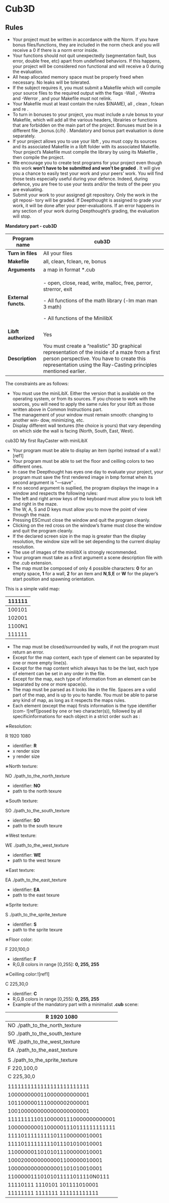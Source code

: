 # Cub3D

## Rules
- Your project must be written in accordance with the Norm. If you have bonus files/functions, they are included in the norm check and you will receive a 0 if there is a norm error inside.
- Your functions should not quit unexpectedly (segmentation fault, bus error, double free, etc) apart from undefined behaviors. If this happens, your project will be considered non functional and will receive a 0 during the evaluation.
- All heap allocated memory space must be properly freed when necessary. No leaks will be tolerated.
- If the subject requires it, you must submit a Makefile which will compile your source files to the required output with the flags -Wall , -Wextra and -Werror , and your Makefile must not relink.
- Your Makefile must at least contain the rules $(NAME), all , clean , fclean and re .
- To turn in bonuses to your project, you must include a rule bonus to your Makefile, which will add all the various headers, librairies or functions that are forbidden on the main part of the project. Bonuses must be in a different file \_bonus.{c/h} . Mandatory and bonus part evaluation is done separately.
- If your project allows you to use your libft , you must copy its sources and its associated Makefile in a libft folder with its associated Makefile. Your project’s Makefile must compile the library by using its Makefile , then compile the project.
- We encourage you to create test programs for your project even though this work **won’t have to be submitted and won’t be graded** . It will give you a chance to easily test your work and your peers’ work. You will find those tests especially useful during your defence. Indeed, during defence, you are free to use your tests and/or the tests of the peer you are evaluating.
- Submit your work to your assigned git repository. Only the work in the git reposi- tory will be graded. If Deepthought is assigned to grade your work, it will be done after your peer-evaluations. If an error happens in any section of your work during Deepthought’s grading, the evaluation will stop.

**Mandatory part - cub3D**

|**Program name**|cub3D|
| - | - |
|**Turn in files**|All your files|
|**Makefile**|all, clean, fclean, re, bonus|
|**Arguments**|a map in format \*.cub|
|**External functs.**|<p>- open, close, read, write, malloc, free, perror, strerror, exit</p><p>- All functions of the math library (-lm man man 3 math)</p><p>- All functions of the MinilibX</p>|
|**Libft authorized**|Yes|
|**Description**|You must create a “realistic” 3D graphical representation of the inside of a maze from a first person perspective. You have to create this representation using the Ray-Casting principles mentioned earlier.|

The constraints are as follows:

- You must use the miniLibX. Either the version that is available on the operating system, or from its sources. If you choose to work with the sources, you will need to apply the same rules for your libft as those written above in Common Instructions part.
- The management of your window must remain smooth: changing to another win- dow, minimizing, etc.
- Display different wall textures (the choice is yours) that vary depending on which side the wall is facing (North, South, East, West).

cub3D My first RayCaster with miniLibX

- Your program must be able to display an item (sprite) instead of a wall.![ref1]
- Your program must be able to set the floor and ceilling colors to two different ones.
- In case the Deepthought has eyes one day to evaluate your project, your program must save the first rendered image in bmp format when its second argument is "––save" .
- If no second argument is supllied, the program displays the image in a window and respects the following rules:
- The left and right arrow keys of the keyboard must allow you to look left and right in the maze.
- The W, A, S and D keys must allow you to move the point of view through the maze.
- Pressing ESCmust close the window and quit the program cleanly.
- Clicking on the red cross on the window’s frame must close the window and quit the program cleanly.
- If the declared screen size in the map is greater than the display resolution, the window size will be set depending to the current display resolution.
- The use of images of the minilibX is strongly recommended.
- Your program must take as a first argument a scene description file with the .cub extension.
- The map must be composed of only 4 possible characters: **0** for an empty space, **1** for a wall, **2** for an item and **N**,**S**,**E** or **W** for the player’s start position and spawning orientation.

This is a simple valid map:



|111111|
| - |
|100101|
|102001|
|1100N1|
|111111|



- The map must be closed/surrounded by walls, if not the program must return an error.
- Except for the map content, each type of element can be separated by one or more empty line(s).
- Except for the map content which always has to be the last, each type of element can be set in any order in the file.
- Except for the map, each type of information from an element can be separated by one or more space(s).
- The map must be parsed as it looks like in the file. Spaces are a valid part of the map, and is up to you to handle. You must be able to parse any kind of map, as long as it respects the maps rules.
- Each element (except the map) firsts information is the type identifier (com- ![ref1]posed by one or two character(s)), followed by all specificinformations for each object in a strict order such as :

∗Resolution:

R 1920 1080

- identifier: **R**
- x render size
- y render size

∗North texture:

NO ./path\_to\_the\_north\_texture

- identifier: **NO**
- path to the north texure

∗South texture:

SO ./path\_to\_the\_south\_texture

- identifier: **SO**
- path to the south texure

∗West texture:

WE ./path\_to\_the\_west\_texture

- identifier: **WE**
- path to the west texure

∗East texture:

EA ./path\_to\_the\_east\_texture

- identifier: **EA**
- path to the east texure

∗Sprite texture:

S ./path\_to\_the\_sprite\_texture

- identifier: **S**
- path to the sprite texure

∗Floor color:

F 220,100,0

- identifier: **F**
- R,G,B colors in range [0,255]: **0, 255, 255**

∗Ceilling color:![ref1]

C 225,30,0

- identifier: **C**
- R,G,B colors in range [0,255]: **0, 255, 255**
- Example of the mandatory part with a minimalist **.cub** scene:



|R 1920 1080|
| - |
|NO ./path\_to\_the\_north\_texture|
|SO ./path\_to\_the\_south\_texture|
|WE ./path\_to\_the\_west\_texture|
|EA ./path\_to\_the\_east\_texture|
||
|S ./path\_to\_the\_sprite\_texture|
|F 220,100,0|
|C 225,30,0|
||
|1111111111111111111111111|
|1000000000110000000000001|
|1011000001110000002000001|
|1001000000000000000000001|
|111111111011000001110000000000001|
|100000000011000001110111111111111|
|11110111111111011100000010001|
|11110111111111011101010010001|
|11000000110101011100000010001|
|10002000000000001100000010001|
|10000000000000001101010010001|
|11000001110101011111011110N0111|
|11110111 1110101 101111010001|
|11111111 1111111 111111111111|
